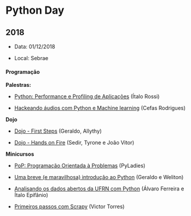 # Python Day

## 2018
* Data: 01/12/2018

* Local: Sebrae

#### Programação
**Palestras:**

* [Python: Performance e Profiling de Aplicações](#) (Ítalo Rossi)

* [Hackeando áudios com Python e Machine learning](#) (Cefas Rodrigues)

**Dojo**

* [Dojo - First Steps](https://github.com/GruPy-RN/coding-dojo/tree/master/%2301%2001-12-2018/first_steps) (Geraldo, Allythy)

* [Dojo - Hands on Fire](https://github.com/GruPy-RN/coding-dojo/tree/master/%2301%2001-12-2018/hands_on_fire) (Sedir, Tyrone e João Vitor)

**Minicursos**

* [PoP: Programação Orientada à Problemas](#) (PyLadies)

* [Uma breve (e maravilhosa) introdução ao Python](#) (Geraldo e Weliton)

* [Analisando os dados abertos da UFRN com Python](https://github.com/GruPy-RN/Meetup/tree/master/Meetup-2/Slides/Criando-docomentacao-com-MkDocs) (Álvaro Ferreira e Ítalo Epifânio)

* [Primeiros passos com Scrapy](#) (Victor Torres)
